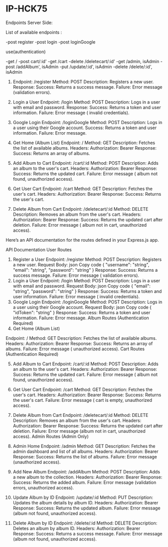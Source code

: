 # IP-HCK75

Endpoints Server Side:

List of available endpoints :


-post register
-post login
-post loginGoogle

use(authentication)

-get /
-post cart/:id'
-get /cart
-delete /deletecart/:id'
-get /admin, isAdmin
-post /addAlbum', isAdmin
-put /update/:id', isAdmin
-delete /delete/:id', isAdmin

1. Endpoint: /register
Method: POST
Description: Registers a new user.
Response:
Success: Returns a success message.
Failure: Error message (validation errors).

2. Login a User
Endpoint: /login
Method: POST
Description: Logs in a user with email and password.
Response:
Success: Returns a token and user information.
Failure: Error message ( invalid credentials).

3. Google Login
Endpoint: /loginGoogle
Method: POST
Description: Logs in a user using their Google account.
Success: Returns a token and user information.
Failure: Error message.

4. Get Home (Album List)
Endpoint: /
Method: GET
Description: Fetches the list of available albums.
Headers:
Authorization: Bearer <token>
Response:
Success: Returns an array of albums.

5. Add Album to Cart
Endpoint: /cart/:id
Method: POST
Description: Adds an album to the user's cart.
Headers:
Authorization: Bearer <token>
Response:
Success: Returns the updated cart.
Failure: Error message (
    album not found, unauthorized access).

6. Get User Cart
Endpoint: /cart
Method: GET
Description: Fetches the user's cart.
Headers:
Authorization: Bearer <token>
Response:
Success: Returns the user's cart.

7. Delete Album from Cart
Endpoint: /deletecart/:id
Method: DELETE
Description: Removes an album from the user's cart.
Headers:
Authorization: Bearer <token>
Response:
Success: Returns the updated cart after deletion.
Failure: Error message (
    album not in cart, unauthorized access).


Here’s an API documentation for the routes defined in your Express.js app.

API Documentation
User Routes
1. Register a User
Endpoint: /register
Method: POST
Description: Registers a new user.
Request Body:
json
Copy code
{
  "username": "string",
  "email": "string",
  "password": "string"
}
Response:
Success: Returns a success message.
Failure: Error message (
    validation errors).
2. Login a User
Endpoint: /login
Method: POST
Description: Logs in a user with email and password.
Request Body:
json
Copy code
{
  "email": "string",
  "password": "string"
}
Response:
Success: Returns a token and user information.
Failure: Error message (
    invalid credentials).
3. Google Login
Endpoint: /loginGoogle
Method: POST
Description: Logs in a user using their Google account.
Request Body:
json
Copy code
{
  "idToken": "string"
}
Response:
Success: Returns a token and user information.
Failure: Error message.
Album Routes (Authentication Required)
4. Get Home (Album List)

Endpoint: /
Method: GET
Description: Fetches the list of available albums.
Headers:
Authorization: Bearer <token>
Response:
Success: Returns an array of albums.
Failure: Error message (
    unauthorized access).
Cart Routes (Authentication Required)

5. Add Album to Cart
Endpoint: /cart/:id
Method: POST
Description: Adds an album to the user's cart.
Headers:
Authorization: Bearer <token>
Response:
Success: Returns the updated cart.
Failure: Error message (
    album not found, unauthorized access).

6. Get User Cart
Endpoint: /cart
Method: GET
Description: Fetches the user's cart.
Headers:
Authorization: Bearer <token>
Response:
Success: Returns the user's cart.
Failure: Error message (
    cart is empty, unauthorized access).

7. Delete Album from Cart
Endpoint: /deletecart/:id
Method: DELETE
Description: Removes an album from the user's cart.
Headers:
Authorization: Bearer <token>
Response:
Success: Returns the updated cart after deletion.
Failure: Error message (album not in cart, unauthorized access).
Admin Routes (Admin Only)

8. Admin Home
Endpoint: /admin
Method: GET
Description: Fetches the admin dashboard and list of all albums.
Headers:
Authorization: Bearer <token>
Response:
Success: Returns the list of albums.
Failure: Error message (unauthorized access).

9. Add New Album
Endpoint: /addAlbum
Method: POST
Description: Adds a new album to the collection.
Headers:
Authorization: Bearer <token>
Response:
Success: Returns the added album.
Failure: Error message (validation errors, unauthorized access).

10. Update Album by ID
Endpoint: /update/:id
Method: PUT
Description: Updates the album details by album ID.
Headers:
Authorization: Bearer <token>
Response:
Success: Returns the updated album.
Failure: Error message (album not found, unauthorized access).

11. Delete Album by ID
Endpoint: /delete/:id
Method: DELETE
Description: Deletes an album by album ID.
Headers:
Authorization: Bearer <token>
Response:
Success: Returns a success message.
Failure: Error message (album not found, unauthorized access).






